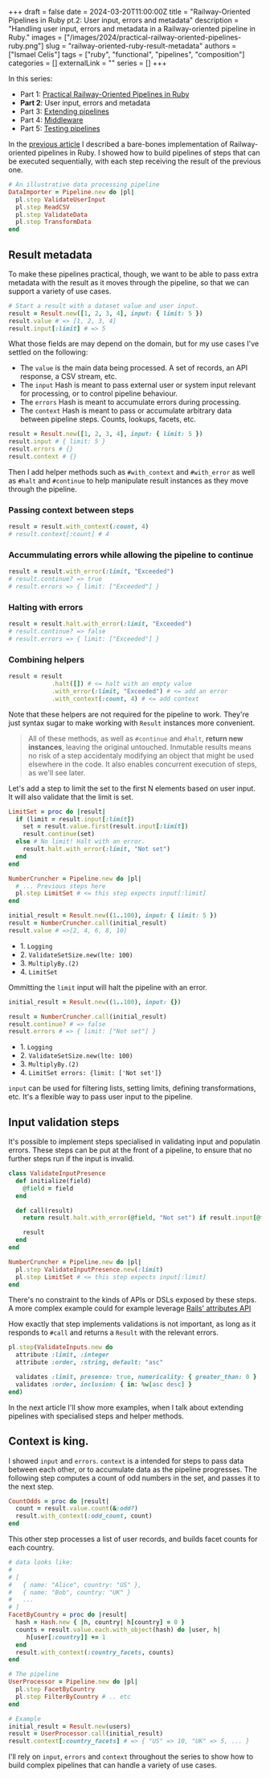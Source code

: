 +++
draft = false
date = 2024-03-20T11:00:00Z
title = "Railway-Oriented Pipelines in Ruby pt.2: User input, errors and metadata"
description = "Handling user input, errors and metadata in a Railway-oriented pipeline in Ruby."
images = ["/images/2024/practical-railway-oriented-pipelines-ruby.png"]
slug = "railway-oriented-ruby-result-metadata"
authors = ["Ismael Celis"]
tags = ["ruby", "functional", "pipelines", "composition"]
categories = []
externalLink = ""
series = []
+++

In this series:
* Part 1: [Practical Railway-Oriented Pipelines in Ruby](/posts/practical-railway-oriented-pipelines-in-ruby/)
* **Part 2**: User input, errors and metadata
* Part 3: [Extending pipelines](/posts/railway-oriented-ruby-extending-pipelines/)
* Part 4: [Middleware](/posts/railway-oriented-ruby-middleware/)
* Part 5: [Testing pipelines](/posts/railway-oriented-ruby-testing/)

In the [previous article](/posts/practical-railway-oriented-pipelines-in-ruby/) I described a bare-bones implementation of Railway-oriented pipelines in Ruby.
I showed how to build pipelines of steps that can be executed sequentially, with each step receiving the result of the previous one.

```ruby
# An illustrative data processing pipeline
DataImporter = Pipeline.new do |pl|
  pl.step ValidateUserInput
  pl.step ReadCSV
  pl.step ValidateData
  pl.step TransformData
end
```

## Result metadata

To make these pipelines practical, though, we want to be able to pass extra metadata with the result as it moves through the pipeline, so that we can support a variety of use cases.

```ruby
# Start a result with a dataset value and user input.
result = Result.new([1, 2, 3, 4], input: { limit: 5 })
result.value # => [1, 2, 3, 4]
result.input[:limit] # => 5
```

What those fields are may depend on the domain, but for my use cases I've settled on the following:

* The `value` is the main data being processed. A set of records, an API response, a CSV stream, etc.
* The `input` Hash is meant to pass external user or system input relevant for processing, or to control pipeline behaviour.
* The `errors` Hash is meant to accumulate errors during processing.
* The `context` Hash is meant to pass or accumulate arbitrary data between pipeline steps. Counts, lookups, facets, etc.

```ruby
result = Result.new([1, 2, 3, 4], input: { limit: 5 })
result.input # { limit: 5 }
result.errors # {}
result.context # {}
```

Then I add helper methods such as `#with_context` and `#with_error` as well as `#halt` and `#continue` to help manipulate result instances as they move through the pipeline.

### Passing context between steps

```ruby
result = result.with_context(:count, 4)
# result.context[:count] # 4
```

### Accummulating errors while allowing the pipeline to continue

```ruby
result = result.with_error(:limit, "Exceeded")
# result.continue? => true
# result.errors => { limit: ["Exceeded"] }
```

### Halting with errors

```ruby
result = result.halt.with_error(:limit, "Exceeded")
# result.continue? => false
# result.errors => { limit: ["Exceeded"] }
```

### Combining helpers

```ruby
result = result
            .halt([]) # <= halt with an empty value
            .with_error(:limit, "Exceeded") # <= add an error
            .with_context(:count, 4) # <= add context
```

Note that these helpers are not required for the pipeline to work. They're just syntax sugar to make working with `Result` instances more convenient.

> All of these methods, as well as `#continue` and `#halt`, **return new instances**, leaving the original untouched. Inmutable results means no risk of a step accidentaly modifying an object that might be used elsewhere in the code.
> It also enables concurrent execution of steps, as we'll see later.

Let's add a step to limit the set to the first N elements based on user input. It will also validate that the limit is set.

```ruby
LimitSet = proc do |result|
  if (limit = result.input[:limit])
    set = result.value.first(result.input[:limit])
    result.continue(set)
  else # No limit! Halt with an error.
    result.halt.with_error(:limit, "Not set")
  end
end

NumberCruncher = Pipeline.new do |pl|
  # ... Previous steps here
  pl.step LimitSet # <= this step expects input[:limit]
end

initial_result = Result.new((1..100), input: { limit: 5 })
result = NumberCruncher.call(initial_result)
result.value # =>[2, 4, 6, 8, 10]
```

<ul class="execution-trace">
    <li class="continue">1. <code>Logging</code></li>
    <li class="continue">2. <code>ValidateSetSize.new(lte: 100)</code></li>
    <li class="continue">3. <code>MultiplyBy.(2)</code></li>
    <li class="continue">4. <code>LimitSet</code></li>
</ul>

Ommitting the `limit` input will halt the pipeline with an error.

```ruby
initial_result = Result.new((1..100), input: {})

result = NumberCruncher.call(initial_result)
result.continue? # => false
result.errors # => { limit: ["Not set"] }
```

<ul class="execution-trace">
    <li class="continue">1. <code>Logging</code></li>
    <li class="continue">2. <code>ValidateSetSize.new(lte: 100)</code></li>
    <li class="continue">3. <code>MultiplyBy.(2)</code></li>
    <li class="halt">4. <code>LimitSet errors: {limit: ['Not set']}</code></li>
</ul>

`input` can be used for filtering lists, setting limits, defining transformations, etc. It's a flexible way to pass user input to the pipeline.

## Input validation steps

It's possible to implement steps specialised in validating input and populatin errors.
These steps can be put at the front of a pipeline, to ensure that no further steps run if the input is invalid.

```ruby
class ValidateInputPresence
  def initialize(field)
    @field = field
  end

  def call(result)
    return result.halt.with_error(@field, "Not set") if result.input[@field].nil?

    result
  end
end

NumberCruncher = Pipeline.new do |pl|
  pl.step ValidateInputPresence.new(:limit)
  pl.step LimitSet # <= this step expects input[:limit]
end
```

There's no constraint to the kinds of APIs or DSLs exposed by these steps. A more complex example could for example leverage [Rails' attributes API](https://api.rubyonrails.org/classes/ActiveModel/Attributes.html)

How exactly that step implements validations is not important, as long as it responds to `#call` and returns a `Result` with the relevant errors.

```ruby
pl.step(ValidateInputs.new do
  attribute :limit, :integer
  attribute :order, :string, default: "asc"

  validates :limit, presence: true, numericality: { greater_than: 0 }
  validates :order, inclusion: { in: %w[asc desc] }
end)
```

In the next article I'll show more examples, when I talk about extending pipelines with specialised steps and helper methods.

## Context is king.

I showed `input` and `errors`. `context` is a intended for steps to pass data between each other, or to accumulate data as the pipeline progresses.
The following step computes a count of odd numbers in the set, and passes it to the next step.

```ruby
CountOdds = proc do |result|
  count = result.value.count(&:odd?)
  result.with_context(:odd_count, count)
end
```

This other step processes a list of user records, and builds facet counts for each country.

```ruby
# data looks like:
#
# [
#   { name: "Alice", country: "US" },
#   { name: "Bob", country: "UK" }
#   ...
# ]
FacetByCountry = proc do |result|
  hash = Hash.new { |h, country| h[country] = 0 }
  counts = result.value.each.with_object(hash) do |user, h|
     h[user[:country]] += 1
  end
  result.with_context(:country_facets, counts)
end

# The pipeline
UserProcessor = Pipeline.new do |pl|
  pl.step FacetByCountry
  pl.step FilterByCountry # .. etc
end

# Example
initial_result = Result.new(users)
result = UserProcessor.call(initial_result)
result.context[:country_facets] # => { "US" => 10, "UK" => 5, ... }
```

I'll rely on `input`, `errors` and `context` throughout the series to show how to build complex pipelines that can handle a variety of use cases.

